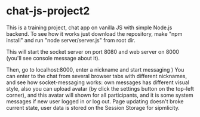 # chat-js-project2

This is a training project, chat app on vanilla JS with simple Node.js backend.
To see how it works just download the repository, make "npm install" and run "node server/server.js" from root dir.

This will start the socket server on port 8080 and web server on 8000 (you'll see console message about it).

Then, go to localhost:8000, enter a nickname and start messaging )
You can enter to the chat from several browser tabs with different nicknames, and see how socket-messaging works: 
  own messages has different visual style, also you can upload avatar (by click the settings button on the top-left corner), and this avatar will shown for all participants, 
  and it is some system messages if new user logged in or log out. Page updating doesn't broke current state, user data is stored on the Session Storage for sipmlicity.
